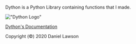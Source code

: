 Dython is a Python Library containing functions that I made.

!["Dython Logo"](https://raw.githubusercontent.com/Sombrero64/Dython/master/docs/DythonLogoText.png)

[Dython's Documentation](https://sombrero64.github.io/Dython/doc)

Copyright (©) 2020 Daniel Lawson
